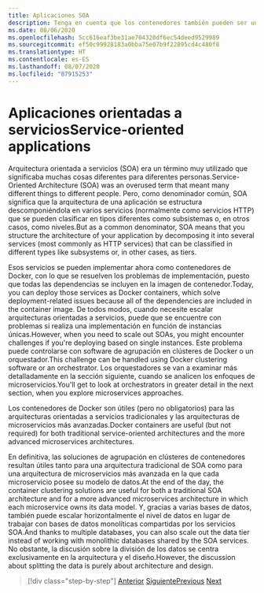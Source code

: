 ```yaml
---
title: Aplicaciones SOA
description: Tenga en cuenta que los contenedores también pueden ser una opción de implementación útil para las aplicaciones SOA.
ms.date: 08/06/2020
ms.openlocfilehash: 5cc616eaf3be31ae704320df6ec54deed9529989
ms.sourcegitcommit: ef50c99928183a0bba75e07b9f22895cd4c480f8
ms.translationtype: HT
ms.contentlocale: es-ES
ms.lasthandoff: 08/07/2020
ms.locfileid: "87915253"
---
```

# <a name="service-oriented-applications"></a><span data-ttu-id="d43d0-103">Aplicaciones orientadas a servicios</span><span class="sxs-lookup"><span data-stu-id="d43d0-103">Service-oriented applications</span></span>

<span data-ttu-id="d43d0-104">Arquitectura orientada a servicios (SOA) era un término muy utilizado que significaba muchas cosas diferentes para diferentes personas.</span><span class="sxs-lookup"><span data-stu-id="d43d0-104">Service-Oriented Architecture (SOA) was an overused term that meant many different things to different people.</span></span> <span data-ttu-id="d43d0-105">Pero, como denominador común, SOA significa que la arquitectura de una aplicación se estructura descomponiéndola en varios servicios (normalmente como servicios HTTP) que se pueden clasificar en tipos diferentes como subsistemas o, en otros casos, como niveles.</span><span class="sxs-lookup"><span data-stu-id="d43d0-105">But as a common denominator, SOA means that you structure the architecture of your application by decomposing it into several services (most commonly as HTTP services) that can be classified in different types like subsystems or, in other cases, as tiers.</span></span>

<span data-ttu-id="d43d0-106">Esos servicios se pueden implementar ahora como contenedores de Docker, con lo que se resuelven los problemas de implementación, puesto que todas las dependencias se incluyen en la imagen de contenedor.</span><span class="sxs-lookup"><span data-stu-id="d43d0-106">Today, you can deploy those services as Docker containers, which solve deployment-related issues because all of the dependencies are included in the container image.</span></span> <span data-ttu-id="d43d0-107">De todos modos, cuando necesite escalar arquitecturas orientadas a servicios, puede que se encuentre con problemas si realiza una implementación en función de instancias únicas.</span><span class="sxs-lookup"><span data-stu-id="d43d0-107">However, when you need to scale out SOAs, you might encounter challenges if you're deploying based on single instances.</span></span> <span data-ttu-id="d43d0-108">Este problema puede controlarse con software de agrupación en clústeres de Docker o un orquestador.</span><span class="sxs-lookup"><span data-stu-id="d43d0-108">This challenge can be handled using Docker clustering software or an orchestrator.</span></span> <span data-ttu-id="d43d0-109">Los orquestadores se van a examinar más detalladamente en la sección siguiente, cuando se analicen los enfoques de microservicios.</span><span class="sxs-lookup"><span data-stu-id="d43d0-109">You'll get to look at orchestrators in greater detail in the next section, when you explore microservices approaches.</span></span>

<span data-ttu-id="d43d0-110">Los contenedores de Docker son útiles (pero no obligatorios) para las arquitecturas orientadas a servicios tradicionales y las arquitecturas de microservicios más avanzadas.</span><span class="sxs-lookup"><span data-stu-id="d43d0-110">Docker containers are useful (but not required) for both traditional service-oriented architectures and the more advanced microservices architectures.</span></span>

<span data-ttu-id="d43d0-111">En definitiva, las soluciones de agrupación en clústeres de contenedores resultan útiles tanto para una arquitectura tradicional de SOA como para una arquitectura de microservicios más avanzada en la que cada microservicio posee su modelo de datos.</span><span class="sxs-lookup"><span data-stu-id="d43d0-111">At the end of the day, the container clustering solutions are useful for both a traditional SOA architecture and for a more advanced microservices architecture in which each microservice owns its data model.</span></span> <span data-ttu-id="d43d0-112">Y, gracias a varias bases de datos, también puede escalar horizontalmente el nivel de datos en lugar de trabajar con bases de datos monolíticas compartidas por los servicios SOA.</span><span class="sxs-lookup"><span data-stu-id="d43d0-112">And thanks to multiple databases, you can also scale out the data tier instead of working with monolithic databases shared by the SOA services.</span></span> <span data-ttu-id="d43d0-113">No obstante, la discusión sobre la división de los datos se centra exclusivamente en la arquitectura y el diseño.</span><span class="sxs-lookup"><span data-stu-id="d43d0-113">However, the discussion about splitting the data is purely about architecture and design.</span></span>

>[!div class="step-by-step"]
><span data-ttu-id="d43d0-114">[Anterior](state-and-data-in-docker-applications.md)
>[Siguiente](orchestrate-high-scalability-availability.md)</span><span class="sxs-lookup"><span data-stu-id="d43d0-114">[Previous](state-and-data-in-docker-applications.md)
[Next](orchestrate-high-scalability-availability.md)</span></span>

